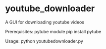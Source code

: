 # youtube_downloader
A GUI for downloading youtube videos

Prerequisites:
pytube module
pip install pytube

Usage:
python youtubedownloader.py
